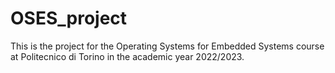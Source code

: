 # OSES_project
This is the project for the Operating Systems for Embedded Systems course at Politecnico di Torino in the academic year 2022/2023.
